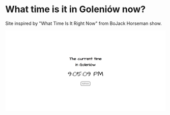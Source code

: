 # What time is it in Goleniów now?

Site inspired by "What Time Is It Right Now" from BoJack Horseman show.

![Screenshot](docs/images/screenshot.png)
